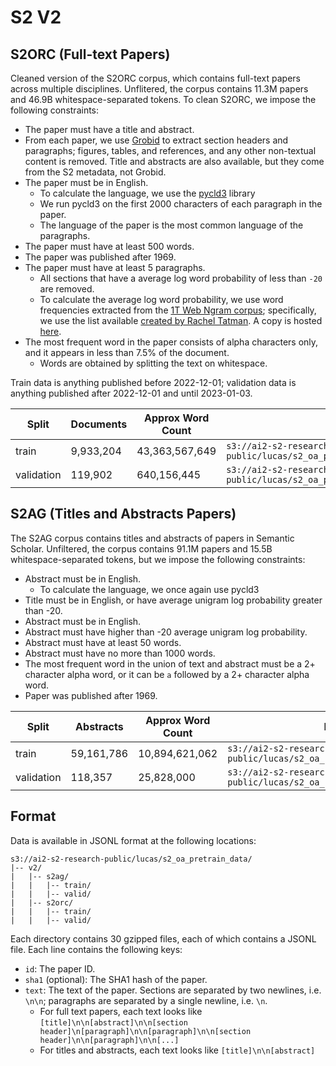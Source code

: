 # S2 V2

## S2ORC (Full-text Papers)

Cleaned version of the S2ORC corpus, which contains full-text papers across multiple disciplines.
Unflitered, the corpus contains 11.3M papers and 46.9B whitespace-separated tokens.
To clean S2ORC, we impose the following constraints:

- The paper must have a title and abstract.
- From each paper, we use [Grobid](https://github.com/kermitt2/grobid) to extract section headers and paragraphs; figures, tables, and references, and any other non-textual content is removed. Title and abstracts are also available, but they come from the S2 metadata, not Grobid.
- The paper must be in English.
  - To calculate the language, we use the [pycld3](https://github.com/bsolomon1124/pycld3) library
  - We run pycld3 on the first 2000 characters of each paragraph in the paper.
  - The language of the paper is the most common language of the paragraphs.
- The paper must have at least 500 words.
- The paper was published after 1969.
- The paper must have at least 5 paragraphs.
  - All sections that have a average log word probability of less than `-20` are removed.
  - To calculate the average log word probability, we use word frequencies extracted from the [1T Web Ngram corpus](https://catalog.ldc.upenn.edu/LDC2006T13); specifically, we use the list available [created by Rachel Tatman](https://www.kaggle.com/datasets/rtatman/english-word-frequency). A copy is hosted [here](https://ai2-s2-research-public.s3-us-west-2.amazonaws.com/lucas/google-1T-unigram/unigram_freq.csv).
- The most frequent word in the paper consists of alpha characters only, and it appears in less than 7.5% of the document.
  - Words are obtained by splitting the text on whitespace.


Train data is anything published before 2022-12-01; validation data is anything published after 2022-12-01 and until 2023-01-03.

|Split|Documents|Approx Word Count|Location|
|---|---|---|---|
train|9,933,204|43,363,567,649|`s3://ai2-s2-research-public/lucas/s2_oa_pretrain_data/v2/s2orc/train`
validation|119,902|640,156,445|`s3://ai2-s2-research-public/lucas/s2_oa_pretrain_data/v2/s2orc/valid`

## S2AG (Titles and Abstracts Papers)

The S2AG corpus contains titles and abstracts of papers in Semantic Scholar.
Unfiltered, the corpus contains 91.1M papers and 15.5B whitespace-separated tokens, but we impose the following constraints:

- Abstract must be in English.
  - To calculate the language, we once again use pycld3
- Title must be in English, or have average unigram log probability greater than -20.
- Abstract must be in English.
- Abstract must have higher than -20 average unigram log probability.
- Abstract must have at least 50 words.
- Abstract must have no more than 1000 words.
- The most frequent word in the union of text and abstract must be a 2+ character alpha word, or it can be `a` followed by a 2+ character alpha word.
- Paper was published after 1969.

|Split|Abstracts|Approx Word Count|Location|
|---|---|---|---|
train|59,161,786|10,894,621,062|`s3://ai2-s2-research-public/lucas/s2_oa_pretrain_data/v2/s2ag/train`
validation|118,357|25,828,000|`s3://ai2-s2-research-public/lucas/s2_oa_pretrain_data/v2/s2ag/valid`

## Format

Data is available in JSONL format at the following locations:

```
s3://ai2-s2-research-public/lucas/s2_oa_pretrain_data/
|-- v2/
|   |-- s2ag/
|   |   |-- train/
|   |   |-- valid/
|   |-- s2orc/
|   |   |-- train/
|   |   |-- valid/
```

Each directory contains 30 gzipped files, each of which contains a JSONL file. Each line contains the following keys:
- `id`: The paper ID.
- `sha1` (optional): The SHA1 hash of the paper.
- `text`: The text of the paper. Sections are separated by two newlines, i.e. `\n\n`; paragraphs are separated by a single newline, i.e. `\n`.
  - For full text papers, each text looks like `[title]\n\n[abstract]\n\n[section header]\n[paragraph]\n\n[paragraph]\n\n[section header]\n\n[paragraph]\n\n[...]`
  - For titles and abstracts, each text looks like `[title]\n\n[abstract]`
